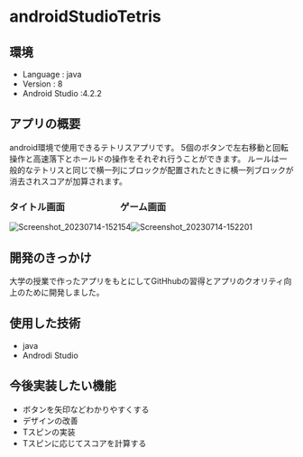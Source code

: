 # androidStudioTetris
## 環境

- Language : java
- Version : 8
- Android Studio :4.2.2

## アプリの概要
android環境で使用できるテトリスアプリです。
5個のボタンで左右移動と回転操作と高速落下とホールドの操作をそれぞれ行うことができます。
ルールは一般的なテトリスと同じで横一列にブロックが配置されたときに横一列ブロックが消去されスコアが加算されます。

### タイトル画面　　　　　　ゲーム画面

![Screenshot_20230714-152154](https://github.com/aoki0911/androidStudioTetris/assets/137476182/2b72f7ff-fb85-4e74-af01-d7d3700a65f7)![Screenshot_20230714-152201](https://github.com/aoki0911/androidStudioTetris/assets/137476182/78d4d670-e9bc-452c-a60a-a4f1c274721e)

## 開発のきっかけ
大学の授業で作ったアプリをもとにしてGitHhubの習得とアプリのクオリティ向上のために開発しました。


## 使用した技術
- java
- Androdi Studio

## 今後実装したい機能
- ボタンを矢印などわかりやすくする
- デザインの改善
- Tスピンの実装
- Tスピンに応じてスコアを計算する


